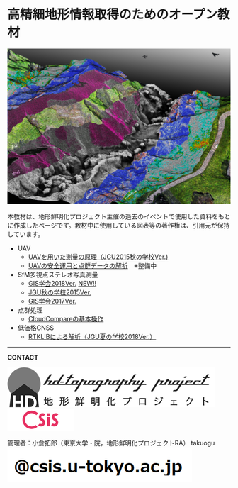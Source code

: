 # 高精細地形情報取得のためのオープン教材
![img](./top.jpg)

本教材は、地形鮮明化プロジェクト主催の過去のイベントで使用した資料をもとに作成したページです。教材中に使用している図表等の著作権は、引用元が保持しています。

- UAV
  - [UAVを用いた測量の原理（JGU2015秋の学校Ver.)](./UAV/UAV_jgufs2015/UAV_jgufs2015.md)
  - [UAVの安全運用と点群データの解析]()　※整備中
- SfM多視点ステレオ写真測量
    - [GIS学会2018Ver.](./SfM-MVS/GIS_uchiyama_2018/README.md) <u>NEW!!</u>
    - [JGU秋の学校2015Ver.](./SfM-MVS//obanawa/SfM-MVS.md#sfm多視点写真測量)
    - [GIS学会2017Ver.](./SfM-MVS/GIS_uchiyama/README.md)
- 点群処理
  - [CloudCompareの基本操作](./cloudcompare/CloudCompare.md)
- 低価格GNSS
  - [RTKLIBによる解析（JGU夏の学校2018Ver.）](./GNSS/README.md)

---

**CONTACT**  

[![img](HD-topo_logo.png)](http://hdtopography.blogspot.jp/)  [![img](logo_csis.png)](http://www.csis.u-tokyo.ac.jp/japanese/index.html)

管理者：小倉拓郎（東京大学・院，地形鮮明化プロジェクトRA）
takuogu![img](./add.png)
